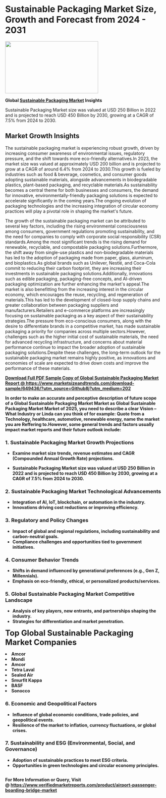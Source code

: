 <H1>Sustainable Packaging Market Size, Growth and Forecast from 2024 - 2031</H1><img class="aligncenter size-medium wp-image-584254" src="https://thirdeyenews.in/wp-content/uploads/2024/09/Global-Market-Research-300x168.jpeg" alt="" width="300" height="168" /><p><strong>Global&nbsp;<a href="https://www.marketsizeandtrends.com/download-sample/649436/?utm_source=Github8j?utm_medium=202">Sustainable Packaging Market</a> Insights</strong></p><p>Sustainable Packaging Market size was valued at USD 250 Billion in 2022 and is projected to reach USD 450 Billion by 2030, growing at a CAGR of 7.5% from 2024 to 2030.</p><p><h2>Market Growth Insights</h2> <p>The sustainable packaging market is experiencing robust growth, driven by increasing consumer awareness of environmental issues, regulatory pressure, and the shift towards more eco-friendly alternatives.In 2023, the market size was valued at approximately USD 200 billion and is projected to grow at a CAGR of around 6.4% from 2024 to 2030.This growth is fueled by industries such as food & beverage, cosmetics, and consumer goods adopting sustainable materials, alongside advancements in biodegradable plastics, plant-based packaging, and recyclable materials.As sustainability becomes a central theme for both businesses and consumers, the demand for innovative, environmentally-friendly packaging solutions is expected to accelerate significantly in the coming years.The ongoing evolution of packaging technologies and the increasing integration of circular economy practices will play a pivotal role in shaping the market's future.</p> <p><strong><a href="#"></a></strong></p> <p>The growth of the sustainable packaging market can be attributed to several key factors, including the rising environmental consciousness among consumers, government regulations promoting sustainability, and the need for companies to comply with corporate social responsibility (CSR) standards.Among the most significant trends is the rising demand for renewable, recyclable, and compostable packaging solutions.Furthermore, the shift away from single-use plastics and non-biodegradable materials has led to the adoption of packaging made from paper, glass, aluminum, and bioplastics.As global brands such as Unilever, Nestlé, and Coca-Cola commit to reducing their carbon footprint, they are increasing their investments in sustainable packaging solutions.Additionally, innovations such as edible packaging, packaging-free concepts, and AI-driven packaging optimization are further enhancing the market's appeal.The market is also benefitting from the increasing interest in the circular economy, which encourages the reuse, recycling, and regeneration of materials.This has led to the development of closed-loop supply chains and greater collaboration between packaging suppliers and manufacturers.Retailers and e-commerce platforms are increasingly focusing on sustainable packaging as a key aspect of their sustainability strategies.The pressure from eco-conscious consumers, along with the desire to differentiate brands in a competitive market, has made sustainable packaging a priority for companies across multiple sectors.However, challenges such as the higher initial cost of sustainable materials, the need for advanced recycling infrastructure, and concerns about material performance continue to impact the broader adoption of sustainable packaging solutions.Despite these challenges, the long-term outlook for the sustainable packaging market remains highly positive, as innovations and economies of scale are expected to drive down costs and improve the performance of these materials.<p><strong><a href="#"></p><p><span class=""><strong>Download Full PDF Sample Copy of Global Sustainable Packaging Market Report</strong> @ <a href="https://www.marketsizeandtrends.com/download-sample/649436/?utm_source=Github8j?utm_medium=202" target="_blank">https://www.marketsizeandtrends.com/download-sample/649436/?utm_source=Github8j?utm_medium=202</a></span></p><p>In order to make an accurate and perceptive description of future scope of a Global&nbsp;Sustainable Packaging Market Market as Global&nbsp;Sustainable Packaging Market Market of 2025, you need to describe a clear Vision &ndash; What Industry or Linda can you think of for example: Quote from a Technology, healthcare, automotive, renewable energy, name the market you are Reffering to.However, some general trends and factors usually impact market reports and their future outlook include:</p><h3>1.&nbsp;<strong>Sustainable Packaging Market Growth Projections</strong></h3><ul><li>Examine market size trends, revenue estimates and CAGR (Compounded Annual Growth Rate) projections.</li><li><p>Sustainable Packaging Market size was valued at USD 250 Billion in 2022 and is projected to reach USD 450 Billion by 2030, growing at a CAGR of 7.5% from 2024 to 2030.</p></li></ul><h3>2.&nbsp;<strong>Sustainable Packaging Market Technological Advancements</strong></h3><ul><li>Integration of AI, IoT, blockchain, or automation in the industry.</li><li>Innovations driving cost reductions or improving efficiency.</li></ul><h3>3.&nbsp;<strong>Regulatory and Policy Changes</strong></h3><ul><li>Impact of global and regional regulations, including sustainability and carbon-neutral goals.</li><li>Compliance challenges and opportunities tied to government initiatives.</li></ul><h3>4.&nbsp;<strong>Consumer Behavior Trends</strong></h3><ul><li>Shifts in demand influenced by generational preferences (e.g., Gen Z, Millennials).</li><li>Emphasis on eco-friendly, ethical, or personalized products/services.</li></ul><h3>5.&nbsp;<strong>Global Sustainable Packaging Market Competitive Landscape</strong></h3><ul><li>Analysis of key players, new entrants, and partnerships shaping the industry.</li><li>Strategies for differentiation and market penetration.</li></ul><p data-pm-slice="1 1 []"><span style="color: inherit; font-family: inherit; font-size: 25px;">Top Global Sustainable Packaging Market Companies</span></p><div class="" data-test-id=""><p><li>Amcor</li><li> Mondi</li><li> Amcor</li><li> Tetra Laval</li><li> Sealed Air</li><li> Smurfit Kappa</li><li> BASF</li><li> Sonocco</li></p></div><h3>6.&nbsp;<strong>Economic and Geopolitical Factors</strong></h3><ul><li>Influence of global economic conditions, trade policies, and geopolitical events.</li><li>Resilience of the market to inflation, currency fluctuations, or global crises.</li></ul><h3>7.&nbsp;<strong>Sustainability and ESG (Environmental, Social, and Governance)</strong></h3><ul><li>Adoption of sustainable practices to meet ESG criteria.</li><li>Opportunities in green technologies and circular economy principles.</li></ul><h2><strong style="font-size: 14px;">For More Information or Query, Visit @&nbsp;</strong><a style="background-color: #ffffff; font-size: 14px;" href="https://www.marketsizeandtrends.com/report/sustainable-packaging-market/" target="_blank">https://www.verifiedmarketreports.com/product/airport-passenger-boarding-bridge-market</a></h2>